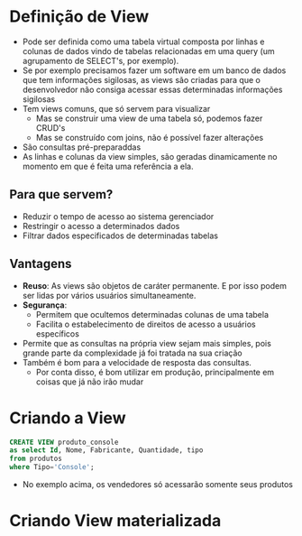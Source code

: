 # Definição de View
- Pode ser definida como uma tabela virtual composta por linhas e colunas de dados vindo de tabelas relacionadas em uma query (um agrupamento de SELECT's, por exemplo).
- Se por exemplo precisamos fazer um software em um banco de dados que tem informações sigilosas, as views são criadas para que o desenvolvedor não consiga acessar essas determinadas informações sigilosas
- Tem views comuns, que só servem para visualizar
	- Mas se construir uma view de uma tabela só, podemos fazer CRUD's
	- Mas se construído com joins, não é possível fazer alterações
- São consultas pré-preparaddas
- As linhas e colunas da view simples, são geradas dinamicamente no momento em que é feita uma referência a ela.
## Para que servem?
- Reduzir o tempo de acesso ao sistema gerenciador
- Restringir o acesso a determinados dados
- Filtrar dados especificados de determinadas tabelas
## Vantagens
- **Reuso**: As views são objetos de caráter permanente. E por isso podem ser lidas por vários usuários simultaneamente.
- **Segurança**:
	- Permitem que ocultemos determinadas colunas de uma tabela
	- Facilita o estabelecimento de direitos de acesso a usuários específicos
- Permite que as consultas na própria view sejam mais simples, pois grande parte da complexidade já foi tratada na sua criação
- Também é bom para a velocidade de resposta das consultas. 
	- Por conta disso, é bom utilizar em produção, principalmente em coisas que já não irão mudar
# Criando a View
```sql
CREATE VIEW produto_console 
as select Id, Nome, Fabricante, Quantidade, tipo
from produtos
where Tipo='Console';
```
- No exemplo acima, os vendedores só acessarão somente seus produtos
# Criando View materializada

